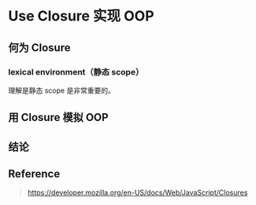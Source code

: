 # Use Closure 实现 OOP

## 何为 Closure

### lexical environment（静态 scope）

理解是静态 scope 是非常重要的。

## 用 Closure 模拟 OOP

## 结论

## Reference

> https://developer.mozilla.org/en-US/docs/Web/JavaScript/Closures